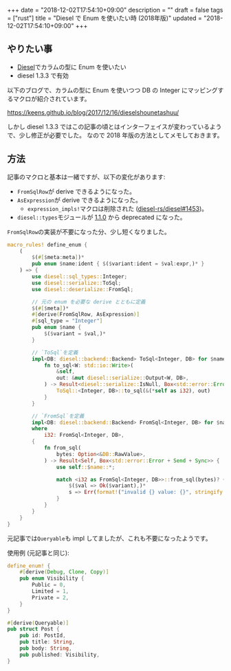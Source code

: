 +++
date = "2018-12-02T17:54:10+09:00"
description = ""
draft = false
tags = ["rust"]
title = "Diesel で Enum を使いたい時 (2018年版)"
updated = "2018-12-02T17:54:10+09:00"
+++

## やりたい事

- [Diesel](diesel.rs)でカラムの型に Enum を使いたい
- diesel 1.3.3 で有効

以下のブログで、カラムの型に Enum を使いつつ DB の Integer にマッピングするマクロが紹介されています。

<https://keens.github.io/blog/2017/12/16/dieselshounetashuu/>

しかし diesel 1.3.3 ではこの記事の頃とはインターフェイスが変わっているようで、少し修正が必要でした。
なので 2018 年版の方法としてメモしておきます。

## 方法

記事のマクロと基本は一緒ですが、以下の変化があります:

- `FromSqlRow`が derive できるようになった。
- `AsExpression`が derive できるようになった。
    - `expression_impls!`マクロは削除された ([diesel-rs/diesel#1453](https://github.com/diesel-rs/diesel/pull/1453))。
- `diesel::types`モジュールが [1.1.0][diesel-changelog-1.1.0] から deprecated になった。

[diesel-changelog-1.1.0]: https://github.com/diesel-rs/diesel/blob/master/CHANGELOG.md#110---2018-01-15

`FromSqlRow`の実装が不要になった分、少し短くなりました。

```rust
macro_rules! define_enum {
    (
        $(#[$meta:meta])*
        pub enum $name:ident { $($variant:ident = $val:expr,)* }
    ) => {
        use diesel::sql_types::Integer;
        use diesel::serialize::ToSql;
        use diesel::deserialize::FromSql;

        // 元の enum を必要な derive とともに定義
        $(#[$meta])*
        #[derive(FromSqlRow, AsExpression)]
        #[sql_type = "Integer"]
        pub enum $name {
            $($variant = $val,)*
        }

        // `ToSql`を定義
        impl<DB: diesel::backend::Backend> ToSql<Integer, DB> for $name {
            fn to_sql<W: std::io::Write>(
                &self,
                out: &mut diesel::serialize::Output<W, DB>,
            ) -> Result<diesel::serialize::IsNull, Box<std::error::Error + Send + Sync>> {
                ToSql::<Integer, DB>::to_sql(&(*self as i32), out)
            }
        }

        // `FromSql`を定義
        impl<DB: diesel::backend::Backend> FromSql<Integer, DB> for $name
        where
            i32: FromSql<Integer, DB>,
        {
            fn from_sql(
                bytes: Option<&DB::RawValue>,
            ) -> Result<Self, Box<std::error::Error + Send + Sync>> {
                use self::$name::*;

                match <i32 as FromSql<Integer, DB>>::from_sql(bytes)? {
                    $($val => Ok($variant),)*
                    s => Err(format!("invalid {} value: {}", stringify!($name), s).into()),
                }
            }
        }
    }
}
```

元記事では`Queryable`も impl してましたが、これも不要になったようです。

使用例 (元記事と同じ):

```rust
define_enum! {
    #[derive(Debug, Clone, Copy)]
    pub enum Visibility {
        Public = 0,
        Limited = 1,
        Private = 2,
    }
}

#[derive(Queryable)]
pub struct Post {
    pub id: PostId,
    pub title: String,
    pub body: String,
    pub published: Visibility,
}
```
